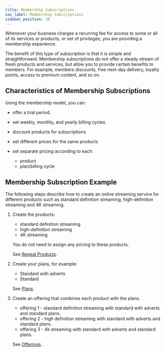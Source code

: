```yaml
---
title: Membership Subscriptions
nav_label: Membership Subscriptions
sidebar_position: 30
---
```


Whenever your business charges a recurring fee for access to some or all of its services or products, or set of privileges, you are providing a membership experience.

The benefit of this type of subscription is that it is simple and straightforward. Membership subscriptions do not offer a steady stream of fresh products and services, but allow you to provide certain benefits to members. For example, members discounts, free next-day delivery, loyalty points, access to premium content, and so on.

## Characteristics of Membership Subscriptions

Using the membership model, you can:

- offer a trial period.
- set weekly, monthly, and yearly billing cycles.
- discount products for subscriptions
- set different prices for the same products
- set separate pricing according to each:

    - product
    - plan/billing cycle

## Membership Subscription Example

The following steps describe how to create an online streaming service for different products such as standard definition streaming, high-definition streaming and 4K streaming.

1. Create the products:

    - standard definition streaming
    - high-definition streaming
    - 4K streaming
   
    You do not need to assign any pricing to these products.

   See [Repeat Products](https://beta.elasticpath.dev/docs/commerce-manager/subscriptions/products/creating-products).

2. Create your plans, for example:

    - Standard with adverts
    - Standard

    See [Plans](https://beta.elasticpath.dev/docs/commerce-manager/subscriptions/subscription-plans/creating-plans).

3. Create an offering that combines each product with the plans.

    - offering 1 - standard definition streaming with standard with adverts and standard plans.
    - offering 2 - high definition streaming with standard with adverts and standard plans.
    - offering 3 - 4k streaming with standard with adverts and standard plans.

    See [Offerings](https://beta.elasticpath.dev/docs/commerce-manager/subscriptions/offerings/creating-offerings).
